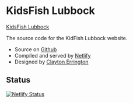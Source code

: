 # KidsFish Lubbock

[KidsFish Lubbock](https://kidsfishlubbock.com)

The source code for the KidFish Lubbock website.

- Source on [Github](https://github.com)
- Compiled and served by [Netlify](https://www.netlify.com/)
- Designed by [Clayton Errington](https://claytonerrington.com)


## Status

[![Netlify Status](https://api.netlify.com/api/v1/badges/10ee9287-efeb-4a2c-b689-0c320b83d6ec/deploy-status)](https://app.netlify.com/sites/serene-lovelace-9ff603/deploys)
